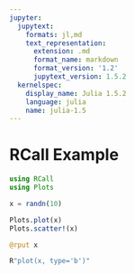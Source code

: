 ```yaml
---
jupyter:
  jupytext:
    formats: jl,md
    text_representation:
      extension: .md
      format_name: markdown
      format_version: '1.2'
      jupytext_version: 1.5.2
  kernelspec:
    display_name: Julia 1.5.2
    language: julia
    name: julia-1.5
---
```


# RCall Example

```julia
using RCall
using Plots
```

```julia
x = randn(10)
```

```julia
Plots.plot(x)
Plots.scatter!(x)
```

```julia
@rput x
```

```julia
R"plot(x, type='b')"
```
